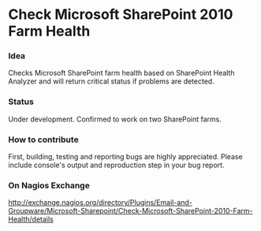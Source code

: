 # Check Microsoft SharePoint 2010 Farm Health

### Idea

Checks Microsoft SharePoint farm health based on SharePoint Health Analyzer and will return critical status if problems are detected.

### Status

Under development. Confirmed to work on two SharePoint farms.

### How to contribute

First, building, testing and reporting bugs are highly appreciated. Please include console's output and reproduction step in your bug report.

### On Nagios Exchange

http://exchange.nagios.org/directory/Plugins/Email-and-Groupware/Microsoft-Sharepoint/Check-Microsoft-SharePoint-2010-Farm-Health/details